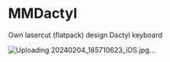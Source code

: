 # MMDactyl
Own lasercut (flatpack) design Dactyl keyboard

![Uploading 20240204_185710623_iOS.jpg…]()
